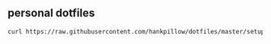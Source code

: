 ## personal dotfiles

```sh
curl https://raw.githubusercontent.com/hankpillow/dotfiles/master/setup-profile.sh | bash
```
